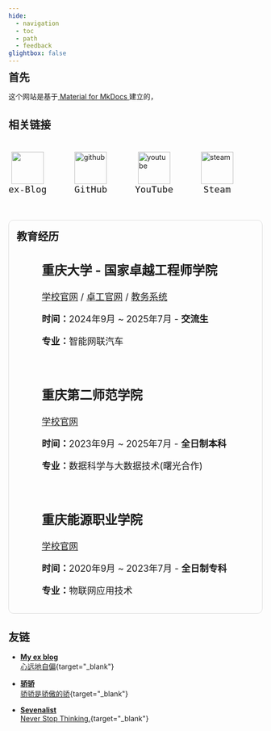 ```yaml
---
hide:
  - navigation
  - toc
  - path
  - feedback
glightbox: false
---
```


<style>
  .md-typeset h1,
  .md-content__button {
    display: none;
  }
</style>

<link rel="stylesheet" href="/stylesheets/index.css">


<div>
    <h2 style="font-weight: bolder; margin-top: 0;line-height:1;">首先</h2>
    这个网站是基于<a href="https://squidfunk.github.io/mkdocs-material/" target="_blank"> Material for MkDocs </a>建立的，
</div>

<div>
    <h2 style="font-weight: bolder;">相关链接</h2>
    <div style="display: flex; flex-wrap: wrap; gap: 55px; margin-top: 40px;">
        <div style="display: flex; flex-direction: column; align-items: center;">
            <a href="https://www.leeyearn.cn/" target="_blank">
                <img width="64" height="64" src="https://img.icons8.com/deco/96/domain.png"/>
            </a>
            <code style="font-size: 18px; margin: 0;">ex-Blog</code>
        </div>
        <div style="display: flex; flex-direction: column; align-items: center;">
            <a href="https://github.com/LeeYearn" target="_blank">
                <img width="64" height="64" src="https://img.icons8.com/deco/96/github.png" alt="github"/>
            </a>
            <code style="font-size: 18px; margin: 0;">GitHub</code>
        </div>
        <div style="display: flex; flex-direction: column; align-items: center;">
            <a href="https://www.youtube.com/@leeyearn" target="_blank">
                <img width="64" height="64" src="https://img.icons8.com/deco/96/youtube.png" alt="youtube"/>
            </a>
            <code style="font-size: 18px; margin: 0;">YouTube</code>
        </div>
        <div style="display: flex; flex-direction: column; align-items: center;">
            <a href="https://steamcommunity.com/profiles/76561199004333008/" target="_blank">
                <img width="64" height="64" src="https://img.icons8.com/deco/96/steam.png" alt="steam"/>
            </a>
            <code style="font-size: 18px; margin: 0;">Steam</code>
        </div>
    </div>
</div>

<div style="margin-top:50px;border: 1px solid #ddd; border-radius: 10px; padding: 15px;background-color: rgba(249, 249, 249, 0.1);">
    <h2 style="font-weight: bolder;margin-top:0px;">教育经历</h2>
    <div class="education-container" style="display: flex; flex-direction: column; gap: 20px; margin: 0 0 0 50px;">
        <div style="display: flex; align-items: center; gap: 50px; width: 100%; max-width: 800px; flex-wrap: wrap;">
            <img src="/images/about/education/CQU.png" width="200px" style="flex-shrink: 0; display: none;" class="education-image">
            <div style="text-align: left; font-size: 18px;">
                <h3 style="font-size: 25px; font-weight: bold; line-height: 1; margin-top: 1em;">重庆大学 - 国家卓越工程师学院</h3>
                <p>
                    <a href="https://cqu.edu.cn/" target="_blank">学校官网</a> / 
                    <a href="https://eie.cqu.edu.cn/" target="_blank">卓工官网</a> / 
                    <a href="https://my.cqu.edu.cn/workspace/home/" target="_blank">教务系统</a>
                </p>
                <p><b>时间：</b>2024年9月 ~ 2025年7月 - <b>交流生</b></p>
                <p><b>专业：</b>智能网联汽车</p>
            </div>
        </div>
        <div style="display: flex; align-items: center; gap: 50px; width: 100%; max-width: 800px; flex-wrap: wrap;margin-top:20px">
            <img src="/images/about/education/CQUE.png" width="200px" style="flex-shrink: 0; display: none;" class="education-image">
            <div style="text-align: left; font-size: 18px;">
                <h3 style="font-size: 25px; font-weight: bolder; line-height: 1; margin-top: 1em;">重庆第二师范学院</h3>
                <p>
                    <a href="https://www.cque.edu.cn/esdztw/sy.html" target="_blank">学校官网</a>
                </p>
                <p><b>时间：</b>2023年9月 ~ 2025年7月 - <b>全日制本科</b></p>
                <p><b>专业：</b>数据科学与大数据技术(曙光合作)</p>
            </div>
        </div>
        <div style="display: flex; align-items: center; gap: 50px; flex-wrap: wrap; margin-top: 20px; ">
            <img src="/images/about/education/CQNY.png" width="200px" style="flex-shrink: 0; display: none;" class="education-image">
            <div style="text-align: left; font-size: 18px;">
                <h3 style="font-size: 25px; font-weight: bolder; line-height: 1; margin-top: 1em;">重庆能源职业学院</h3>
                <p>
                    <a href="https://www.cqny.edu.cn/" target="_blank">学校官网</a>
                </p>
                <p><b>时间：</b>2020年9月 ~ 2023年7月 - <b>全日制专科</b></p>
                <p><b>专业：</b>物联网应用技术</p>
            </div>
        </div>
    </div>
</div>

<h2 style="font-weight: bolder;">友链</h2>

<div class="grid cards" markdown>

- [__My ex blog__ <br> 心远地自偏](https://dxlcq.cn){target="_blank"}

- [__骄骄__ <br> 骄骄是骄傲的骄](https://dxlcq.cn){target="_blank"}
    
- [__Sevenalist__ <br> Never Stop Thinking.](https://dczcq.cn){target="_blank"}
    
</div>

<script>
    
</script>